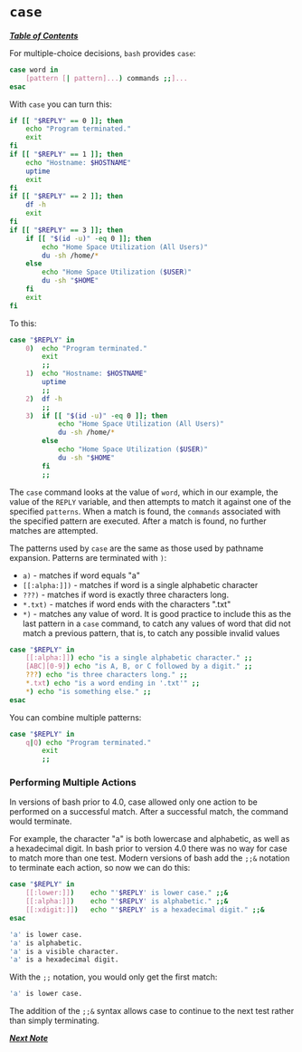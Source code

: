 # `case`

[***Table of Contents***](./00-contents.md)

For multiple-choice decisions, `bash` provides `case`:

```bash
case word in
    [pattern [| pattern]...) commands ;;]...
esac
```

With `case` you can turn this:

```bash
if [[ "$REPLY" == 0 ]]; then 
    echo "Program terminated." 
    exit 
fi 
if [[ "$REPLY" == 1 ]]; then 
    echo "Hostname: $HOSTNAME" 
    uptime 
    exit 
fi 
if [[ "$REPLY" == 2 ]]; then 
    df -h 
    exit 
fi 
if [[ "$REPLY" == 3 ]]; then 
    if [[ "$(id -u)" -eq 0 ]]; then 
        echo "Home Space Utilization (All Users)" 
        du -sh /home/* 
    else 
        echo "Home Space Utilization ($USER)" 
        du -sh "$HOME" 
    fi 
    exit 
fi
```

To this:

```bash
case "$REPLY" in 
    0)  echo "Program terminated." 
        exit 
        ;; 
    1)  echo "Hostname: $HOSTNAME" 
        uptime 
        ;; 
    2)  df -h 
        ;; 
    3)  if [[ "$(id -u)" -eq 0 ]]; then 
            echo "Home Space Utilization (All Users)" 
            du -sh /home/* 
        else 
            echo "Home Space Utilization ($USER)" 
            du -sh "$HOME" 
        fi 
        ;;
```

The `case` command looks at the value of `word`, which in our example, the
value of the `REPLY` variable, and then attempts to match it against one of the
specified `patterns`. When a match is found, the `commands` associated with the
specified pattern are executed. After a match is found, no further matches are
attempted.

The patterns used by `case` are the same as those used by pathname expansion.
Patterns are terminated with `)`:

- `a)` - matches if word equals "a"
- `[[:alpha:]])` - matches if word is a single alphabetic character
- `???)` - matches if word is exactly three characters long.
- `*.txt)` - matches if word ends with the characters ".txt"
- `*)` - matches any value of word. It is good practice to include this as the
last pattern in a `case` command, to catch any values of word that did not
match a previous pattern, that is, to catch any possible invalid values

```bash
case "$REPLY" in 
    [[:alpha:]]) echo "is a single alphabetic character." ;; 
    [ABC][0-9]) echo "is A, B, or C followed by a digit." ;; 
    ???) echo "is three characters long." ;; 
    *.txt) echo "is a word ending in '.txt'" ;; 
    *) echo "is something else." ;; 
esac
```

You can combine multiple patterns:

```bash
case "$REPLY" in 
    q|Q) echo "Program terminated." 
        exit 
        ;; 
```

### Performing Multiple Actions

In versions of bash prior to 4.0, case allowed only one action to be performed
on a successful match. After a successful match, the command would terminate.

For example, the character "a" is both lowercase and alphabetic, as well as a
hexadecimal digit. In bash prior to version 4.0 there was no way for case to
match more than one test. Modern versions of bash add the `;;&` notation to
terminate each action, so now we can do this:

```bash
case "$REPLY" in
    [[:lower:]])    echo "'$REPLY' is lower case." ;;&
    [[:alpha:]])    echo "'$REPLY' is alphabetic." ;;&
    [[:xdigit:]])   echo "'$REPLY' is a hexadecimal digit." ;;& 
esac
```

```bash
'a' is lower case.
'a' is alphabetic.
'a' is a visible character.
'a' is a hexadecimal digit.
```

With the `;;` notation, you would only get the first match:

```bash
'a' is lower case.
```

The addition of the `;;&` syntax allows case to continue to the next test
rather than simply terminating.

[***Next Note***](./09-positional.md)
